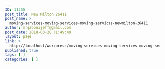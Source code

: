 ```yaml
---
ID: 11255
post_title: New Milton 26411
post_name: >
  moving-services-moving-services-moving-services-newmilton-26411
author: mrgabonijeff@gmail.com
post_date: 2018-03-28 01:49:49
layout: page
link: >
  http://localhost/wordpress/moving-services-moving-services-moving-services-newmilton-26411/
published: true
tags: [ ]
categories: [ ]
---
```


